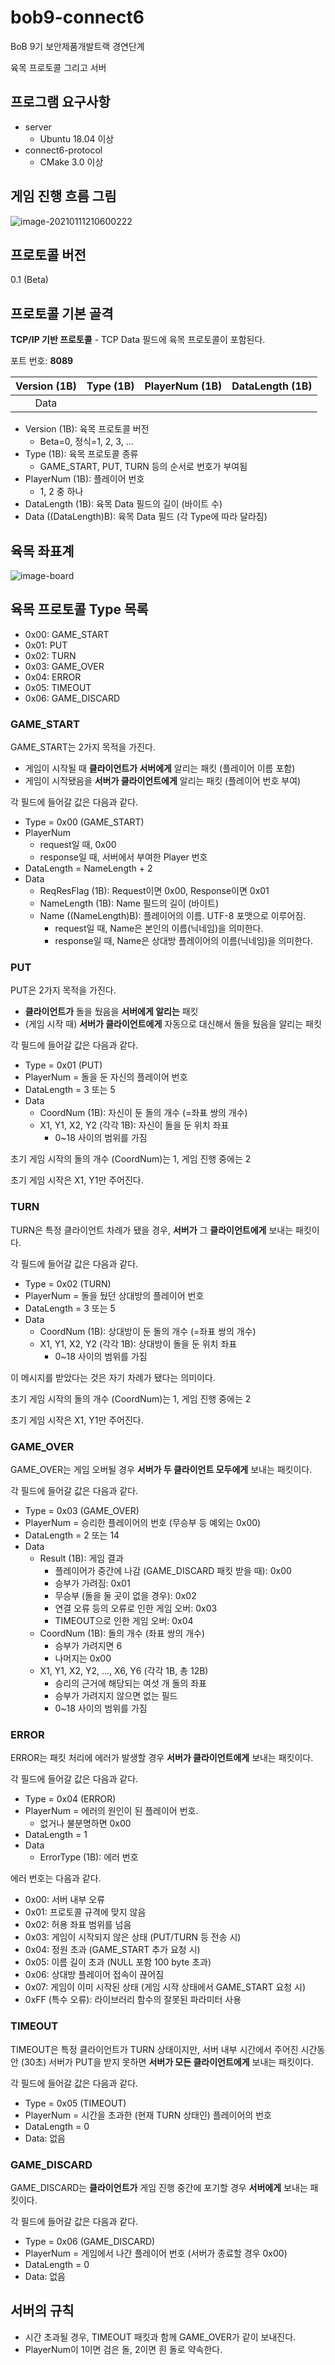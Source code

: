 # bob9-connect6

BoB 9기 보안제품개발트랙 경연단계

육목 프로토콜 그리고 서버

## 프로그램 요구사항

+ server
  + Ubuntu 18.04 이상
+ connect6-protocol
  + CMake 3.0 이상

## 게임 진행 흐름 그림

![image-20210111210600222](images/image-20210111210600222.png)

## 프로토콜 버전

0.1 (Beta)

## 프로토콜 기본 골격

**TCP/IP 기반 프로토콜** - TCP Data 필드에 육목 프로토콜이 포함된다.

포트 번호: **8089**

| Version (1B) | Type (1B) | PlayerNum (1B) | DataLength (1B) |
| :----------: | :-------: | :------------: | :-------------: |
|     Data     |           |                |                 |

+ Version (1B): 육목 프로토콜 버전
  + Beta=0, 정식=1, 2, 3, ...
+ Type (1B): 육목 프로토콜 종류
  + GAME_START, PUT, TURN 등의 순서로 번호가 부여됨
+ PlayerNum (1B): 플레이어 번호
  + 1, 2 중 하나
+ DataLength (1B): 육목 Data 필드의 길이 (바이트 수)
+ Data ((DataLength)B): 육목 Data 필드 (각 Type에 따라 달라짐)

## 육목 좌표계

![image-board](images/image-board.png)

## 육목 프로토콜 Type 목록

+ 0x00: GAME_START
+ 0x01: PUT
+ 0x02: TURN
+ 0x03: GAME_OVER
+ 0x04: ERROR
+ 0x05: TIMEOUT
+ 0x06: GAME_DISCARD

### GAME_START

GAME_START는 2가지 목적을 가진다.

+ 게임이 시작될 때 **클라이언트가 서버에게** 알리는 패킷 (플레이어 이름 포함)
+ 게임이 시작됐음을 **서버가 클라이언트에게** 알리는 패킷 (플레이어 번호 부여)

각 필드에 들어갈 값은 다음과 같다.

+ Type = 0x00 (GAME_START)
+ PlayerNum
  + request일 때, 0x00
  + response일 때, 서버에서 부여한 Player 번호
+ DataLength = NameLength + 2
+ Data
  + ReqResFlag (1B): Request이면 0x00, Response이면 0x01
  + NameLength (1B): Name 필드의 길이 (바이트)
  + Name ((NameLength)B): 플레이어의 이름. UTF-8 포맷으로 이루어짐.
    + request일 때, Name은 본인의 이름(닉네임)을 의미한다.
    + response일 때, Name은 상대방 플레이어의 이름(닉네임)을 의미한다.

### PUT

PUT은 2가지 목적을 가진다.

+ **클라이언트가** 돌을 뒀음을 **서버에게 알리는** 패킷
+ (게임 시작 때) **서버가 클라이언트에게** 자동으로 대신해서 돌을 뒀음을 알리는 패킷

각 필드에 들어갈 값은 다음과 같다.

+ Type = 0x01 (PUT)
+ PlayerNum = 돌을 둔 자신의 플레이어 번호
+ DataLength = 3 또는 5
+ Data
  + CoordNum (1B): 자신이 둔 돌의 개수 (=좌표 쌍의 개수)
  + X1, Y1, X2, Y2 (각각 1B): 자신이 돌을 둔 위치 좌표
    + 0\~18 사이의 범위를 가짐

초기 게임 시작의 돌의 개수 (CoordNum)는 1, 게임 진행 중에는 2

초기 게임 시작은 X1, Y1만 주어진다.

### TURN

TURN은 특정 클라이언트 차례가 됐을 경우, **서버가** 그 **클라이언트에게** 보내는 패킷이다.

각 필드에 들어갈 값은 다음과 같다.

+ Type = 0x02 (TURN)
+ PlayerNum = 돌을 뒀던 상대방의 플레이어 번호
+ DataLength = 3 또는 5
+ Data
  + CoordNum (1B): 상대방이 둔 돌의 개수 (=좌표 쌍의 개수)
  + X1, Y1, X2, Y2 (각각 1B): 상대방이 돌을 둔 위치 좌표
    + 0\~18 사이의 범위를 가짐

이 메시지를 받았다는 것은 자기 차례가 됐다는 의미이다.

초기 게임 시작의 돌의 개수 (CoordNum)는 1, 게임 진행 중에는 2

초기 게임 시작은 X1, Y1만 주어진다.

### GAME_OVER

GAME_OVER는 게임 오버될 경우 **서버가 두 클라이언트 모두에게** 보내는 패킷이다.

각 필드에 들어갈 값은 다음과 같다.

+ Type = 0x03 (GAME_OVER)
+ PlayerNum = 승리한 플레이어의 번호 (무승부 등 예외는 0x00)
+ DataLength = 2 또는 14
+ Data
  + Result (1B): 게임 결과
    + 플레이어가 중간에 나감 (GAME_DISCARD 패킷 받을 때): 0x00
    + 승부가 가려짐: 0x01
    + 무승부 (돌을 둘 곳이 없을 경우): 0x02
    + 연결 오류 등의 오류로 인한 게임 오버: 0x03
    + TIMEOUT으로 인한 게임 오버: 0x04
  + CoordNum (1B): 돌의 개수 (좌표 쌍의 개수)
    + 승부가 가려지면 6
    + 나머지는 0x00
  + X1, Y1, X2, Y2, ..., X6, Y6 (각각 1B, 총 12B)
    + 승리의 근거에 해당되는 여섯 개 돌의 좌표
    + 승부가 가려지지 않으면 없는 필드
    + 0\~18 사이의 범위를 가짐

### ERROR

ERROR는 패킷 처리에 에러가 발생할 경우 **서버가 클라이언트에게** 보내는 패킷이다.

각 필드에 들어갈 값은 다음과 같다.

+ Type = 0x04 (ERROR)
+ PlayerNum = 에러의 원인이 된 플레이어 번호.
  + 없거나 불분명하면 0x00
+ DataLength = 1
+ Data
  + ErrorType (1B): 에러 번호

에러 번호는 다음과 같다.

+ 0x00: 서버 내부 오류
+ 0x01: 프로토콜 규격에 맞지 않음
+ 0x02: 허용 좌표 범위를 넘음
+ 0x03: 게임이 시작되지 않은 상태 (PUT/TURN 등 전송 시)
+ 0x04: 정원 초과 (GAME_START 추가 요청 시)
+ 0x05: 이름 길이 초과 (NULL 포함 100 byte 초과)
+ 0x06: 상대방 플레이어 접속이 끊어짐
+ 0x07: 게임이 이미 시작된 상태 (게임 시작 상태에서 GAME_START 요청 시)
+ 0xFF (특수 오류): 라이브러리 함수의 잘못된 파라미터 사용

### TIMEOUT

TIMEOUT은 특정 클라이언트가 TURN 상태이지만, 서버 내부 시간에서 주어진 시간동안 (30초) 서버가 PUT을 받지 못하면 **서버가 모든 클라이언트에게** 보내는 패킷이다.

각 필드에 들어갈 값은 다음과 같다.

+ Type = 0x05 (TIMEOUT)
+ PlayerNum = 시간을 초과한 (현재 TURN 상태인) 플레이어의 번호
+ DataLength = 0
+ Data: 없음

### GAME_DISCARD

GAME_DISCARD는 **클라이언트가** 게임 진행 중간에 포기할 경우 **서버에게** 보내는 패킷이다.

각 필드에 들어갈 값은 다음과 같다.

+ Type = 0x06 (GAME_DISCARD)
+ PlayerNum = 게임에서 나간 플레이어 번호 (서버가 종료할 경우 0x00)
+ DataLength = 0
+ Data: 없음

## 서버의 규칙

+ 시간 초과될 경우, TIMEOUT 패킷과 함께 GAME_OVER가 같이 보내진다.
+ PlayerNum이 1이면 검은 돌, 2이면 흰 돌로 약속한다.

